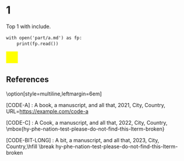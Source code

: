 # 1

Top 1 with include.

```{.python .cb.run}
with open('part/a.md') as fp:
    print(fp.read())
```

![Caption Text Yellow](images/yellow.png "Alt Text Yellow")

## References

\option[style=multiline,leftmargin=6em]

\[CODE-A]
:    A book, a manuscript, and all that, 2021, City, Country, URL=<https://example.com/code-a>

\[CODE-C]
:    A Cook, a manuscript, and all that, 2022, City, Country, \mbox{hy-phe-nation-test-please-do-not-find-this-lterm-broken}

\[CODE-BIT-LONG]
:    A bit, a manuscript, and all that, 2023, City, Country,\hfill \break
hy-phe-nation-test-please-do-not-find-this-lterm-broken


